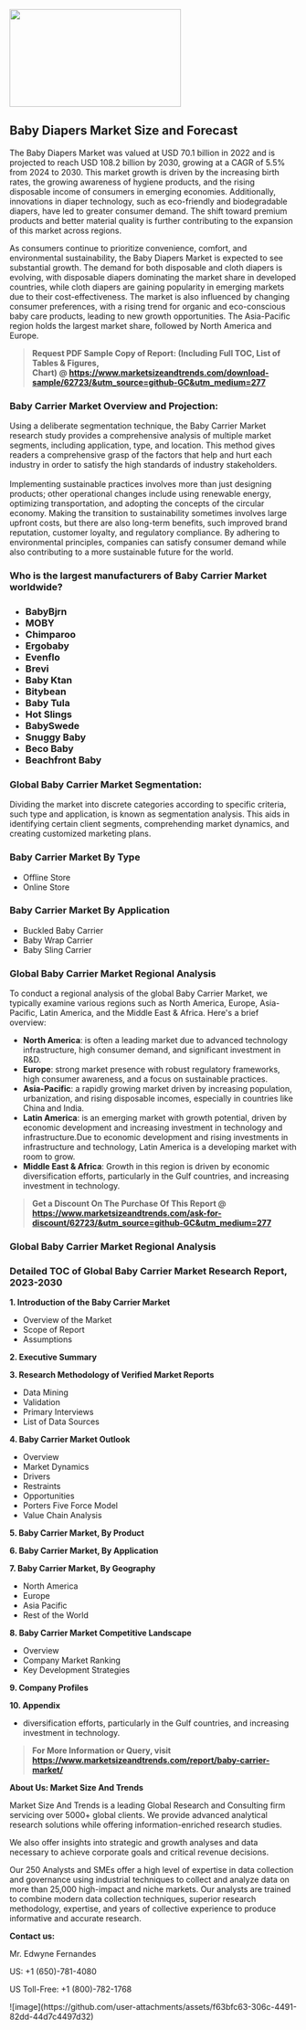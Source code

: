 <p><img class="alignnone size-medium wp-image-20088" src="https://ffe5etoiles.com/wp-content/uploads/2024/12/MST1-300x171.png" alt="" width="300" height="171" /></p><h2>Baby Diapers Market Size and Forecast</h2><p>The Baby Diapers Market was valued at USD 70.1 billion in 2022 and is projected to reach USD 108.2 billion by 2030, growing at a CAGR of 5.5% from 2024 to 2030. This market growth is driven by the increasing birth rates, the growing awareness of hygiene products, and the rising disposable income of consumers in emerging economies. Additionally, innovations in diaper technology, such as eco-friendly and biodegradable diapers, have led to greater consumer demand. The shift toward premium products and better material quality is further contributing to the expansion of this market across regions.</p><p>As consumers continue to prioritize convenience, comfort, and environmental sustainability, the Baby Diapers Market is expected to see substantial growth. The demand for both disposable and cloth diapers is evolving, with disposable diapers dominating the market share in developed countries, while cloth diapers are gaining popularity in emerging markets due to their cost-effectiveness. The market is also influenced by changing consumer preferences, with a rising trend for organic and eco-conscious baby care products, leading to new growth opportunities. The Asia-Pacific region holds the largest market share, followed by North America and Europe.</p></p><blockquote id="" class=""><strong>Request PDF Sample Copy of Report: (Including Full TOC, List of Tables &amp; Figures, Chart)&nbsp;@&nbsp;<strong><a href="https://www.marketsizeandtrends.com/download-sample/62723/&utm_source=github-GC&utm_medium=277" target="_blank">https://www.marketsizeandtrends.com/download-sample/62723/&utm_source=github-GC&utm_medium=277</a></strong></strong></blockquote><h3 id="" class="">Baby Carrier Market&nbsp;Overview and Projection:</h3><p id="" class="">Using a deliberate segmentation technique, the Baby Carrier Market research study provides a comprehensive analysis of multiple market segments, including application, type, and location. This method gives readers a comprehensive grasp of the factors that help and hurt each industry in order to satisfy the high standards of industry stakeholders. <br /> <br />Implementing sustainable practices involves more than just designing products; other operational changes include using renewable energy, optimizing transportation, and adopting the concepts of the circular economy. Making the transition to sustainability sometimes involves large upfront costs, but there are also long-term benefits, such improved brand reputation, customer loyalty, and regulatory compliance. By adhering to environmental principles, companies can satisfy consumer demand while also contributing to a more sustainable future for the world.</p><h3 id="" class="">Who is the largest manufacturers of&nbsp;Baby Carrier Market worldwide?</h3><h3 class=""><p><ul><li>BabyBjrn </li><li> MOBY </li><li> Chimparoo </li><li> Ergobaby </li><li> Evenflo </li><li> Brevi </li><li> Baby Ktan </li><li> Bitybean </li><li> Baby Tula </li><li> Hot Slings </li><li> BabySwede </li><li> Snuggy Baby </li><li> Beco Baby </li><li> Beachfront Baby</li></ul></p></h3><h3 id="" class="">Global&nbsp;Baby Carrier Market Segmentation:</h3><p id="" class="">Dividing the market into discrete categories according to specific criteria, such type and application, is known as segmentation analysis. This aids in identifying certain client segments, comprehending market dynamics, and creating customized marketing plans.</p><h3 id="" class="">Baby Carrier Market&nbsp;By Type</h3><p><p><ul><li>Offline Store </li><li> Online Store</p></li></ul></p></p><h3 id="" class="">Baby Carrier Market&nbsp;By Application</h3><p class=""><p><ul><li>Buckled Baby Carrier </li><li> Baby Wrap Carrier </li><li> Baby Sling Carrier</li></ul></p></p><h3 id="" class="">Global Baby Carrier Market Regional Analysis</h3><p id="" class="">To conduct a regional analysis of the global Baby Carrier Market, we typically examine various regions such as North America, Europe, Asia-Pacific, Latin America, and the Middle East &amp; Africa. Here's a brief overview:</p><ul><li><strong>North America</strong>: is often a leading market due to advanced technology infrastructure, high consumer demand, and significant investment in R&amp;D.</li><li><strong>Europe</strong>: strong market presence with robust regulatory frameworks, high consumer awareness, and a focus on sustainable practices.</li><li><strong>Asia-Pacific</strong>: a rapidly growing market driven by increasing population, urbanization, and rising disposable incomes, especially in countries like China and India.</li><li><strong>Latin America</strong>: is an emerging market with growth potential, driven by economic development and increasing investment in technology and infrastructure.Due to economic development and rising investments in infrastructure and technology, Latin America is a developing market with room to grow.</li><li><strong>Middle East &amp; Africa</strong>: Growth in this region is driven by economic diversification efforts, particularly in the Gulf countries, and increasing investment in technology.</li></ul><blockquote id="" class=""><strong>Get a Discount On The Purchase Of This Report @ <strong><a href="https://www.marketsizeandtrends.com/ask-for-discount/62723/&utm_source=github-GC&utm_medium=277" target="_blank">https://www.marketsizeandtrends.com/ask-for-discount/62723/&utm_source=github-GC&utm_medium=277</a></strong></strong></blockquote><h3 id="" class="">Global Baby Carrier Market Regional Analysis</h3><h3 id="" class="">Detailed TOC of Global Baby Carrier Market Research Report, 2023-2030</h3><p id="" class=""><strong>1. Introduction of the Baby Carrier Market</strong></p><ul><li>Overview of the Market</li><li>Scope of Report</li><li>Assumptions</li></ul><p id="" class=""><strong>2. Executive Summary</strong></p><p id="" class=""><strong>3. Research Methodology of Verified Market Reports</strong></p><ul><li>Data Mining</li><li>Validation</li><li>Primary Interviews</li><li>List of Data Sources</li></ul><p id="" class=""><strong>4. Baby Carrier Market Outlook</strong></p><ul><li>Overview</li><li>Market Dynamics</li><li>Drivers</li><li>Restraints</li><li>Opportunities</li><li>Porters Five Force Model</li><li>Value Chain Analysis</li></ul><p id="" class=""><strong>5. Baby Carrier Market, By Product</strong></p><p id="" class=""><strong>6. Baby Carrier Market, By Application</strong></p><p id="" class=""><strong>7. Baby Carrier Market, By Geography</strong></p><ul><li>North America</li><li>Europe</li><li>Asia Pacific</li><li>Rest of the World</li></ul><p id="" class=""><strong>8. Baby Carrier Market Competitive Landscape</strong></p><ul><li>Overview</li><li>Company Market Ranking</li><li>Key Development Strategies</li></ul><p id="" class=""><strong>9. Company Profiles</strong></p><p id="" class=""><strong>10. Appendix</strong></p><ul><li>diversification efforts, particularly in the Gulf countries, and increasing investment in technology.</li></ul><blockquote id="" class=""><strong>For More Information or Query, visit <strong><strong><a href="https://www.marketsizeandtrends.com/report/baby-carrier-market/" target="_blank">https://www.marketsizeandtrends.com/report/baby-carrier-market/</a></strong></strong></strong></blockquote><p id="" class=""><strong>About Us: Market Size And Trends</strong></p><p id="" class="">Market Size And Trends is a leading Global Research and Consulting firm servicing over 5000+ global clients. We provide advanced analytical research solutions while offering information-enriched research studies.</p><p id="" class="">We also offer insights into strategic and growth analyses and data necessary to achieve corporate goals and critical revenue decisions.</p><p id="" class="">Our 250 Analysts and SMEs offer a high level of expertise in data collection and governance using industrial techniques to collect and analyze data on more than 25,000 high-impact and niche markets. Our analysts are trained to combine modern data collection techniques, superior research methodology, expertise, and years of collective experience to produce informative and accurate research.</p><p id="" class=""><strong>Contact us:</strong></p><p id="" class="">Mr. Edwyne Fernandes</p><p id="" class="">US: +1 (650)-781-4080</p><p id="" class="">US Toll-Free: +1 (800)-782-1768</p>
![image](https://github.com/user-attachments/assets/f63bfc63-306c-4491-82dd-44d7c4497d32)
